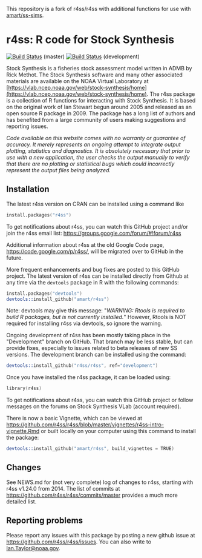 This repository is a fork of r4ss/r4ss with additional functions for use with [amart/ss-sims](https://github.com/amart/ss-sims).


# r4ss: R code for Stock Synthesis
[![Build Status](https://travis-ci.org/r4ss/r4ss.png?branch=master)](https://travis-ci.org/r4ss/r4ss) (master)
[![Build Status](https://travis-ci.org/r4ss/r4ss.svg?branch=development)](https://travis-ci.org/r4ss/r4ss) (development)

Stock Synthesis is a fisheries stock assessment model written in ADMB by Rick Methot. The Stock Synthesis software and many other associated materials are available on the NOAA Virtual Laboratory at [https://vlab.ncep.noaa.gov/web/stock-synthesis/home](https://vlab.ncep.noaa.gov/web/stock-synthesis/home). The r4ss package is a collection of R functions for interacting with Stock Synthesis. It is based on the original work of Ian Stewart begun around 2005 and released as an open source R package in 2009. The package has a long list of authors and has benefited from a large community of users making suggestions and reporting issues.

*Code available on this website comes with no warranty or guarantee of accuracy. It merely represents an ongoing attempt to integrate output plotting, statistics and diagnostics. It is absolutely necessary that prior to use with a new application, the user checks the output manually to verify that there are no plotting or statistical bugs which could incorrectly represent the output files being analyzed.*

## Installation

The latest r4ss version on CRAN can be installed using a command like

```S
install.packages("r4ss")
```

To get notifications about r4ss, you can watch this GitHub project and/or join the r4ss email list: <https://groups.google.com/forum/#!forum/r4ss>

Additional information about r4ss at the old Google Code page, <https://code.google.com/p/r4ss/>, will be migrated over to GitHub in the future.

More frequent enhancements and bug fixes are posted to this GitHub project. The latest version of r4ss can be installed directly from Github at any time via the `devtools` package in R with the following commands:

```S
install.packages("devtools")
devtools::install_github("amart/r4ss")
```

Note: devtools may give this message: "*WARNING: Rtools is required to build R packages, but is not currently installed.*" However, Rtools is NOT required for installing r4ss via devtools, so ignore the warning.

Ongoing development of r4ss has been mostly taking place in the "Development" branch on GitHub. That branch may be less stable, but can provide fixes, especially to issues related to beta releases of new SS versions. The development branch can be installed using the command:

```S
devtools::install_github("r4ss/r4ss", ref="development")
```



Once you have installed the r4ss package, it can be loaded using:

```S
library(r4ss)
````

To get notifications about r4ss, you can watch this GitHub project or follow messages on the forums on Stock Synthesis VLab (account required).

There is now a basic Vignette, which can be viewed at <https://github.com/r4ss/r4ss/blob/master/vignettes/r4ss-intro-vignette.Rmd> or built locally on your computer using this command to install the package:

```S
devtools::install_github("amart/r4ss", build_vignettes = TRUE)
```

## Changes

See NEWS.md for (not very complete) log of changes to r4ss, starting with r4ss v1.24.0 from 2014. The list of commits at <https://github.com/r4ss/r4ss/commits/master> provides a much more detailed list.


## Reporting problems

Please report any issues with this package by posting a new github issue at <https://github.com/r4ss/r4ss/issues>. You can also write to Ian.Taylor@noaa.gov.

